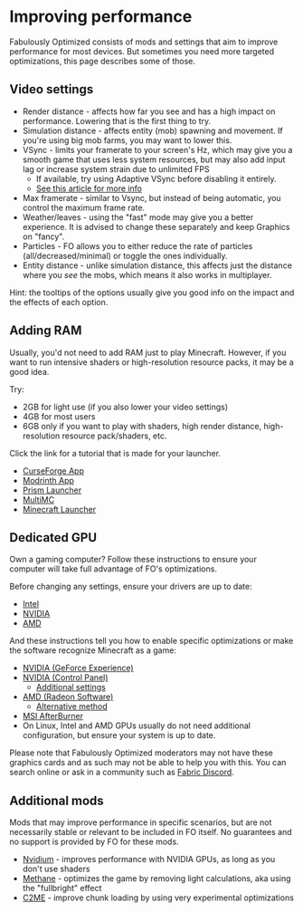 # Improving performance

Fabulously Optimized consists of mods and settings that aim to improve performance for most devices. But sometimes you need more targeted optimizations, this page describes some of those.

## Video settings

* Render distance - affects how far you see and has a high impact on performance. Lowering that is the first thing to try.
* Simulation distance - affects entity (mob) spawning and movement. If you're using big mob farms, you may want to lower this.
* VSync - limits your framerate to your screen's Hz, which may give you a smooth game that uses less system resources, but may also add input lag or increase system strain due to unlimited FPS
   * If available, try using Adaptive VSync before disabling it entirely.
   * [See this article for more info](https://www.howtogeek.com/853225/what-is-vsync-and-should-you-enable-it/)
* Max framerate - similar to Vsync, but instead of being automatic, you control the maximum frame rate.
* Weather/leaves - using the "fast" mode may give you a better experience. It is advised to change these separately and keep Graphics on "fancy".
* Particles - FO allows you to either reduce the rate of particles (all/decreased/minimal) or toggle the ones individually.
* Entity distance - unlike simulation distance, this affects just the distance where you _see_ the mobs, which means it also works in multiplayer.

Hint: the tooltips of the options usually give you good info on the impact and the effects of each option.

## Adding RAM

Usually, you'd not need to add RAM just to play Minecraft. However, if you want to run intensive shaders or high-resolution resource packs, it may be a good idea. 

Try: 

* 2GB for light use (if you also lower your video settings)
* 4GB for most users
* 6GB only if you want to play with shaders, high render distance, high-resolution resource pack/shaders, etc.

Click the link for a tutorial that is made for your launcher.

* [CurseForge App](https://serverminer.com/article/how-to-add-more-ram-to-your-curseforge-launcher-overwolf/)
* [Modrinth App](https://www.bisecthosting.com/clients/index.php?rp=/knowledgebase/573/How-to-allocate-more-ram-in-the-Modrinth-launcher.html)
* [Prism Launcher](https://prismlauncher.org/wiki/help-pages/java-settings/#memory)
* [MultiMC](https://github.com/MultiMC/Launcher/wiki/Increasing-Java%27s-memory-allocation)
* [Minecraft Launcher](https://www.wikihow.com/Allocate-More-RAM-to-Minecraft#Using-Launcher-Version-1.6.X)

## Dedicated GPU

Own a gaming computer? Follow these instructions to ensure your computer will take full advantage of FO's optimizations.

Before changing any settings, ensure your drivers are up to date:

* [Intel](https://www.intel.com/content/www/us/en/support/intel-driver-support-assistant.html)
* [NVIDIA](https://www.nvidia.com/en-us/geforce/geforce-experience/)
* [AMD](https://www.amd.com/support)

And these instructions tell you how to enable specific optimizations or make the software recognize Minecraft as a game:

* [NVIDIA (GeForce Experience)](https://www.addictivetips.com/windows-tips/add-games-geforce-experience/)
* [NVIDIA (Control Panel)](https://www.nvidia.com/content/Control-Panel-Help/vLatest/en-us/mergedProjects/nv3d/to_configure_uniques_3D_settings_for_my_applications_and_gamess.htm)
  * [Additional settings](https://www.pcgamer.com/nvidia-control-panel-a-beginners-guide/)
* [AMD (Radeon Software)](https://minecrafthopper.net/help/amd-dedicated-gpu/)
  * [Alternative method](https://www.amd.com/en/support/kb/faq/dh2-012#faq-Creating-Application-Profiles)
* [MSI AfterBurner](https://www.msi.com/support/technical_details/VGA_MSI_Utility_AfterBurner)
* On Linux, Intel and AMD GPUs usually do not need additional configuration, but ensure your system is up to date.

Please note that Fabulously Optimized moderators may not have these graphics cards and as such may not be able to help you with this. You can search online or ask in a community such as [Fabric Discord](https://discord.gg/v6v4pMv).

## Additional mods

Mods that may improve performance in specific scenarios, but are not necessarily stable or relevant to be included in FO itself. No guarantees and no support is provided by FO for these mods.

* [Nvidium](https://modrinth.com/mod/nvidium) - improves performance with NVIDIA GPUs, as long as you don't use shaders
* [Methane](https://modrinth.com/mod/methane) - optimizes the game by removing light calculations, aka using the "fullbright" effect
* [C2ME](https://modrinth.com/mod/c2me-fabric) - improve chunk loading by using very experimental optimizations
